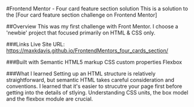 #Frontend Mentor - Four card feature section solution
This is a solution to the [Four card feature section challenge on Frontend Mentor]

##Overview
This was my first challenge with Front Mentor. I choose a 'newbie' project that focused primarily on HTML & CSS only.

###Links
Live Site URL: https://maxkdavis.github.io/FrontendMentors_four_cards_section/

###Built with
Semantic HTML5 markup
CSS custom properties
Flexbox

###What I learned
Setting up an HTML structure is relatively straightforward, but semantic HTML takes careful consideration and conventions. 
I learned that it's easier to strucutre your page first before getting into the details of stlying. 
Understanding CSS units, the box model and the flexbox module are crucial.

